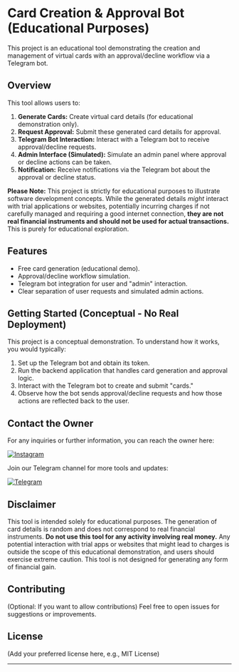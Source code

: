 # Card Creation & Approval Bot (Educational Purposes)

This project is an educational tool demonstrating the creation and management of virtual cards with an approval/decline workflow via a Telegram bot.

## Overview

This tool allows users to:

1.  **Generate Cards:** Create virtual card details (for educational demonstration only).
2.  **Request Approval:** Submit these generated card details for approval.
3.  **Telegram Bot Interaction:** Interact with a Telegram bot to receive approval/decline requests.
4.  **Admin Interface (Simulated):** Simulate an admin panel where approval or decline actions can be taken.
5.  **Notification:** Receive notifications via the Telegram bot about the approval or decline status.

**Please Note:** This project is strictly for educational purposes to illustrate software development concepts. While the generated details *might* interact with trial applications or websites, potentially incurring charges if not carefully managed and requiring a good internet connection, **they are not real financial instruments and should not be used for actual transactions.** This is purely for educational exploration.

## Features

* Free card generation (educational demo).
* Approval/decline workflow simulation.
* Telegram bot integration for user and "admin" interaction.
* Clear separation of user requests and simulated admin actions.

## Getting Started (Conceptual - No Real Deployment)

This project is a conceptual demonstration. To understand how it works, you would typically:

1.  Set up the Telegram bot and obtain its token.
2.  Run the backend application that handles card generation and approval logic.
3.  Interact with the Telegram bot to create and submit "cards."
4.  Observe how the bot sends approval/decline requests and how those actions are reflected back to the user.

## Contact the Owner

For any inquiries or further information, you can reach the owner here:

[![Instagram](https://img.shields.io/badge/-Instagram-%23E4405F?style=for-the-badge&logo=instagram&logoColor=white)](https://www.instagram.com/hackeralok2.0?igsh=MXh2aDNvbDUweHQ4YQ==)

Join our Telegram channel for more tools and updates:

[![Telegram](https://img.shields.io/badge/-Telegram-%232CA5E0?style=for-the-badge&logo=telegram&logoColor=white)](https://t.me/Specialnewtools)

## Disclaimer

This tool is intended solely for educational purposes. The generation of card details is random and does not correspond to real financial instruments. **Do not use this tool for any activity involving real money.** Any potential interaction with trial apps or websites that might lead to charges is outside the scope of this educational demonstration, and users should exercise extreme caution. This tool is not designed for generating any form of financial gain.

## Contributing

(Optional: If you want to allow contributions)
Feel free to open issues for suggestions or improvements.

## License

(Add your preferred license here, e.g., MIT License)

---
